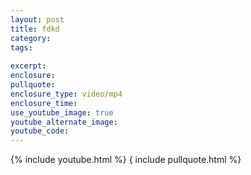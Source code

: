 ```yaml
---
layout: post
title: fdkd
category:
tags:
 
excerpt:
enclosure:
pullquote:
enclosure_type: video/mp4
enclosure_time:
use_youtube_image: true
youtube_alternate_image:
youtube_code: 
---
```


{% include youtube.html %}
{ include pullquote.html %}